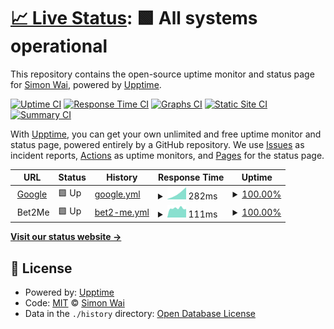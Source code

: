 # [📈 Live Status](https://waisimon.github.io/upptime): <!--live status--> **🟩 All systems operational**

This repository contains the open-source uptime monitor and status page for [Simon Wai](https://waisimon.github.io/upptime), powered by [Upptime](https://github.com/upptime/upptime).

[![Uptime CI](https://github.com/koj-co/upptime/workflows/Uptime%20CI/badge.svg)](https://github.com/koj-co/upptime/actions?query=workflow%3A%22Uptime+CI%22)
[![Response Time CI](https://github.com/koj-co/upptime/workflows/Response%20Time%20CI/badge.svg)](https://github.com/koj-co/upptime/actions?query=workflow%3A%22Response+Time+CI%22)
[![Graphs CI](https://github.com/koj-co/upptime/workflows/Graphs%20CI/badge.svg)](https://github.com/koj-co/upptime/actions?query=workflow%3A%22Graphs+CI%22)
[![Static Site CI](https://github.com/koj-co/upptime/workflows/Static%20Site%20CI/badge.svg)](https://github.com/koj-co/upptime/actions?query=workflow%3A%22Static+Site+CI%22)
[![Summary CI](https://github.com/koj-co/upptime/workflows/Summary%20CI/badge.svg)](https://github.com/koj-co/upptime/actions?query=workflow%3A%22Summary+CI%22)

With [Upptime](https://upptime.js.org), you can get your own unlimited and free uptime monitor and status page, powered entirely by a GitHub repository. We use [Issues](https://github.com/waisimon/upptime/issues) as incident reports, [Actions](https://github.com/waisimon/upptime/actions) as uptime monitors, and [Pages](https://waisimon.github.io/upptime) for the status page.

<!--start: status pages-->
<!-- This summary is generated by Upptime (https://github.com/upptime/upptime) -->
<!-- Do not edit this manually, your changes will be overwritten -->
<!-- prettier-ignore -->
| URL | Status | History | Response Time | Uptime |
| --- | ------ | ------- | ------------- | ------ |
| <img alt="" src="https://favicons.githubusercontent.com/www.google.com" height="13"> [Google](https://www.google.com) | 🟩 Up | [google.yml](https://github.com/waisimon/uptime/commits/master/history/google.yml) | <details><summary><img alt="Response time graph" src="./graphs/google/response-time-week.png" height="20"> 282ms</summary><br><a href="https://waisimon.github.io/uptime/history/google"><img alt="Response time 282" src="https://img.shields.io/endpoint?url=https%3A%2F%2Fraw.githubusercontent.com%2Fwaisimon%2Fuptime%2Fmaster%2Fapi%2Fgoogle%2Fresponse-time.json"></a><br><a href="https://waisimon.github.io/uptime/history/google"><img alt="24-hour response time 282" src="https://img.shields.io/endpoint?url=https%3A%2F%2Fraw.githubusercontent.com%2Fwaisimon%2Fuptime%2Fmaster%2Fapi%2Fgoogle%2Fresponse-time-day.json"></a><br><a href="https://waisimon.github.io/uptime/history/google"><img alt="7-day response time 282" src="https://img.shields.io/endpoint?url=https%3A%2F%2Fraw.githubusercontent.com%2Fwaisimon%2Fuptime%2Fmaster%2Fapi%2Fgoogle%2Fresponse-time-week.json"></a><br><a href="https://waisimon.github.io/uptime/history/google"><img alt="30-day response time 282" src="https://img.shields.io/endpoint?url=https%3A%2F%2Fraw.githubusercontent.com%2Fwaisimon%2Fuptime%2Fmaster%2Fapi%2Fgoogle%2Fresponse-time-month.json"></a><br><a href="https://waisimon.github.io/uptime/history/google"><img alt="1-year response time 282" src="https://img.shields.io/endpoint?url=https%3A%2F%2Fraw.githubusercontent.com%2Fwaisimon%2Fuptime%2Fmaster%2Fapi%2Fgoogle%2Fresponse-time-year.json"></a></details> | <details><summary><a href="https://waisimon.github.io/uptime/history/google">100.00%</a></summary><a href="https://waisimon.github.io/uptime/history/google"><img alt="All-time uptime 100.00%" src="https://img.shields.io/endpoint?url=https%3A%2F%2Fraw.githubusercontent.com%2Fwaisimon%2Fuptime%2Fmaster%2Fapi%2Fgoogle%2Fuptime.json"></a><br><a href="https://waisimon.github.io/uptime/history/google"><img alt="24-hour uptime 100.00%" src="https://img.shields.io/endpoint?url=https%3A%2F%2Fraw.githubusercontent.com%2Fwaisimon%2Fuptime%2Fmaster%2Fapi%2Fgoogle%2Fuptime-day.json"></a><br><a href="https://waisimon.github.io/uptime/history/google"><img alt="7-day uptime 100.00%" src="https://img.shields.io/endpoint?url=https%3A%2F%2Fraw.githubusercontent.com%2Fwaisimon%2Fuptime%2Fmaster%2Fapi%2Fgoogle%2Fuptime-week.json"></a><br><a href="https://waisimon.github.io/uptime/history/google"><img alt="30-day uptime 100.00%" src="https://img.shields.io/endpoint?url=https%3A%2F%2Fraw.githubusercontent.com%2Fwaisimon%2Fuptime%2Fmaster%2Fapi%2Fgoogle%2Fuptime-month.json"></a><br><a href="https://waisimon.github.io/uptime/history/google"><img alt="1-year uptime 100.00%" src="https://img.shields.io/endpoint?url=https%3A%2F%2Fraw.githubusercontent.com%2Fwaisimon%2Fuptime%2Fmaster%2Fapi%2Fgoogle%2Fuptime-year.json"></a></details>
| <img alt="" src="https://favicons.githubusercontent.com/null" height="13"> Bet2Me | 🟩 Up | [bet2-me.yml](https://github.com/waisimon/uptime/commits/master/history/bet2-me.yml) | <details><summary><img alt="Response time graph" src="./graphs/bet2-me/response-time-week.png" height="20"> 111ms</summary><br><a href="https://waisimon.github.io/uptime/history/bet2-me"><img alt="Response time 111" src="https://img.shields.io/endpoint?url=https%3A%2F%2Fraw.githubusercontent.com%2Fwaisimon%2Fuptime%2Fmaster%2Fapi%2Fbet2-me%2Fresponse-time.json"></a><br><a href="https://waisimon.github.io/uptime/history/bet2-me"><img alt="24-hour response time 111" src="https://img.shields.io/endpoint?url=https%3A%2F%2Fraw.githubusercontent.com%2Fwaisimon%2Fuptime%2Fmaster%2Fapi%2Fbet2-me%2Fresponse-time-day.json"></a><br><a href="https://waisimon.github.io/uptime/history/bet2-me"><img alt="7-day response time 111" src="https://img.shields.io/endpoint?url=https%3A%2F%2Fraw.githubusercontent.com%2Fwaisimon%2Fuptime%2Fmaster%2Fapi%2Fbet2-me%2Fresponse-time-week.json"></a><br><a href="https://waisimon.github.io/uptime/history/bet2-me"><img alt="30-day response time 111" src="https://img.shields.io/endpoint?url=https%3A%2F%2Fraw.githubusercontent.com%2Fwaisimon%2Fuptime%2Fmaster%2Fapi%2Fbet2-me%2Fresponse-time-month.json"></a><br><a href="https://waisimon.github.io/uptime/history/bet2-me"><img alt="1-year response time 111" src="https://img.shields.io/endpoint?url=https%3A%2F%2Fraw.githubusercontent.com%2Fwaisimon%2Fuptime%2Fmaster%2Fapi%2Fbet2-me%2Fresponse-time-year.json"></a></details> | <details><summary><a href="https://waisimon.github.io/uptime/history/bet2-me">100.00%</a></summary><a href="https://waisimon.github.io/uptime/history/bet2-me"><img alt="All-time uptime 100.00%" src="https://img.shields.io/endpoint?url=https%3A%2F%2Fraw.githubusercontent.com%2Fwaisimon%2Fuptime%2Fmaster%2Fapi%2Fbet2-me%2Fuptime.json"></a><br><a href="https://waisimon.github.io/uptime/history/bet2-me"><img alt="24-hour uptime 100.00%" src="https://img.shields.io/endpoint?url=https%3A%2F%2Fraw.githubusercontent.com%2Fwaisimon%2Fuptime%2Fmaster%2Fapi%2Fbet2-me%2Fuptime-day.json"></a><br><a href="https://waisimon.github.io/uptime/history/bet2-me"><img alt="7-day uptime 100.00%" src="https://img.shields.io/endpoint?url=https%3A%2F%2Fraw.githubusercontent.com%2Fwaisimon%2Fuptime%2Fmaster%2Fapi%2Fbet2-me%2Fuptime-week.json"></a><br><a href="https://waisimon.github.io/uptime/history/bet2-me"><img alt="30-day uptime 100.00%" src="https://img.shields.io/endpoint?url=https%3A%2F%2Fraw.githubusercontent.com%2Fwaisimon%2Fuptime%2Fmaster%2Fapi%2Fbet2-me%2Fuptime-month.json"></a><br><a href="https://waisimon.github.io/uptime/history/bet2-me"><img alt="1-year uptime 100.00%" src="https://img.shields.io/endpoint?url=https%3A%2F%2Fraw.githubusercontent.com%2Fwaisimon%2Fuptime%2Fmaster%2Fapi%2Fbet2-me%2Fuptime-year.json"></a></details>

<!--end: status pages-->

[**Visit our status website →**](https://waisimon.github.io/upptime)

## 📄 License

- Powered by: [Upptime](https://github.com/upptime/upptime)
- Code: [MIT](./LICENSE) © [Simon Wai](https://waisimon.github.io/upptime)
- Data in the `./history` directory: [Open Database License](https://opendatacommons.org/licenses/odbl/1-0/)
